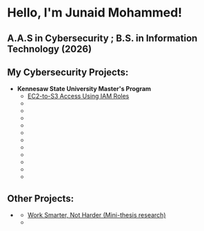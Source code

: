 <h1>Hello, I'm Junaid Mohammed! <br/> 
  <h2>A.A.S in Cybersecurity ; B.S. in Information Technology (2026)</h2>


  <h2> My Cybersecurity Projects:</h2>

- <b>Kennesaw State University Master's Program</b>
  - [EC2-to-S3 Access Using IAM Roles](https://docs.google.com/document/d/1K3ujrB6-GpwdTnFe5YP28y6vvpTPHYbS3j-KTobY9tU/edit?usp=sharing)
  - []()
  - []()
  - []()
  - []()
  - []()
  - []()
  - []()
  - []()
  - []()
  - []()
  - []()

 <h2> Other Projects:</h2>
 
 - <b></b>
   - [Work Smarter, Not Harder (Mini-thesis research)](https://docs.google.com/document/d/1B7BtAjSzzTg-mT0pF0j7BBxFiBiPW2WBFtPTFh2ps_o/edit?usp=sharing)
   - []()
